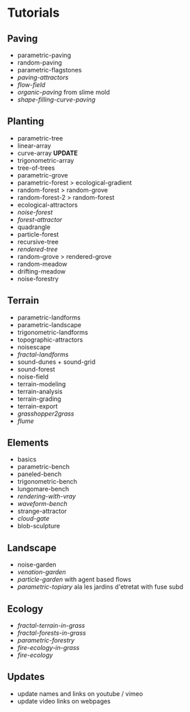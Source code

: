 # Tutorials

## Paving
* parametric-paving
* random-paving
* parametric-flagstones
* *paving-attractors*
* *flow-field*
* *organic-paving* from slime mold
* *shape-filling-curve-paving*

## Planting
* parametric-tree
* linear-array
* curve-array **UPDATE**
* trigonometric-array
* tree-of-trees
* parametric-grove
* parametric-forest > ecological-gradient
* random-forest > random-grove
* random-forest-2 > random-forest
* ecological-attractors
* *noise-forest*
* *forest-attractor*
* quadrangle
* particle-forest
* recursive-tree
* *rendered-tree*
* random-grove > rendered-grove
* random-meadow
* drifting-meadow
* noise-forestry

## Terrain
* parametric-landforms
* parametric-landscape
* trigonometric-landforms
* topographic-attractors
* noisescape
* *fractal-landforms*
* sound-dunes + sound-grid
* sound-forest
* noise-field
* terrain-modeling
* terrain-analysis
* terrain-grading
* terrain-export
* *grasshopper2grass*
* *flume*

## Elements
* basics
* parametric-bench
* paneled-bench
* trigonometric-bench
* lungomare-bench
* *rendering-with-vray*
* *waveform-bench*
* strange-attractor
* *cloud-gate*
* blob-sculpture

## Landscape
* noise-garden
* *venation-garden*
* *particle-garden* with agent based flows
* *parametric-topiary* ala les jardins d'etretat  with fuse subd

## Ecology
* *fractal-terrain-in-grass*
* *fractal-forests-in-grass*
* *parametric-forestry*
* *fire-ecology-in-grass*
* *fire-ecology*

## Updates
* update names and links on youtube / vimeo
* update video links on webpages
